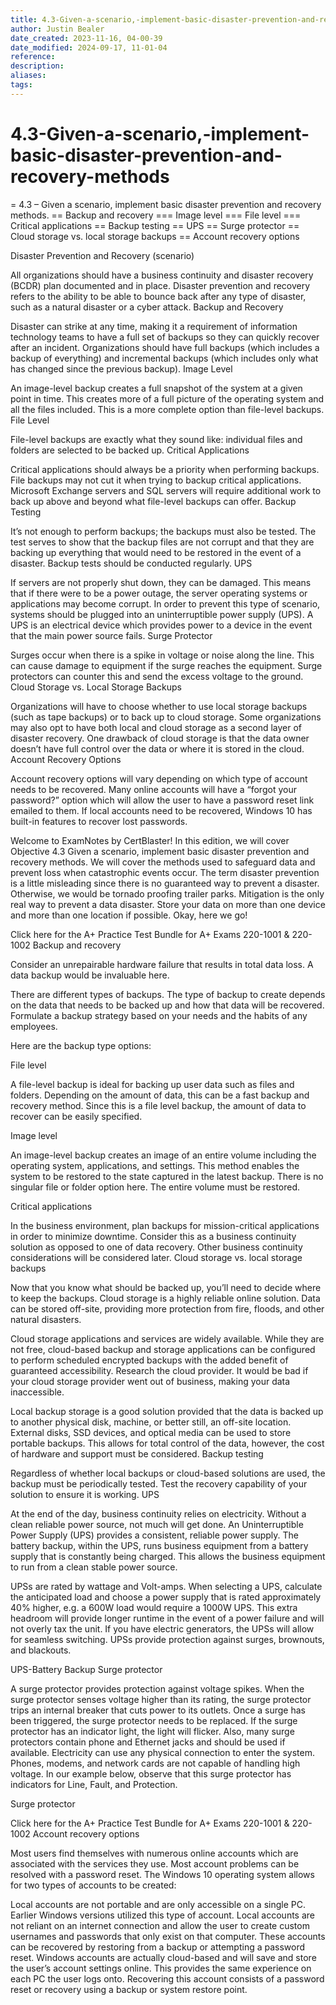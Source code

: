 ```yaml
---
title: 4.3-Given-a-scenario,-implement-basic-disaster-prevention-and-recovery-methods
author: Justin Bealer
date_created: 2023-11-16, 04-00-39
date_modified: 2024-09-17, 11-01-04
reference: 
description: 
aliases: 
tags: 
---
```

# 4.3-Given-a-scenario,-implement-basic-disaster-prevention-and-recovery-methods
= 4.3 – Given a scenario, implement basic disaster prevention and recovery methods.
== Backup and recovery
=== Image level
=== File level
=== Critical applications
== Backup testing
== UPS
== Surge protector
== Cloud storage vs. local storage backups
== Account recovery options

Disaster Prevention and Recovery (scenario)

All organizations should have a business continuity and disaster recovery (BCDR) plan documented and in place. Disaster prevention and recovery refers to the ability to be able to bounce back after any type of disaster, such as a natural disaster or a cyber attack.
Backup and Recovery

Disaster can strike at any time, making it a requirement of information technology teams to have a full set of backups so they can quickly recover after an incident. Organizations should have full backups (which includes a backup of everything) and incremental backups (which includes only what has changed since the previous backup).
Image Level

An image-level backup creates a full snapshot of the system at a given point in time. This creates more of a full picture of the operating system and all the files included. This is a more complete option than file-level backups.
File Level

File-level backups are exactly what they sound like: individual files and folders are selected to be backed up.
Critical Applications

Critical applications should always be a priority when performing backups. File backups may not cut it when trying to backup critical applications. Microsoft Exchange servers and SQL servers will require additional work to back up above and beyond what file-level backups can offer.
Backup Testing

It’s not enough to perform backups; the backups must also be tested. The test serves to show that the backup files are not corrupt and that they are backing up everything that would need to be restored in the event of a disaster. Backup tests should be conducted regularly.
UPS

If servers are not properly shut down, they can be damaged. This means that if there were to be a power outage, the server operating systems or applications may become corrupt. In order to prevent this type of scenario, systems should be plugged into an uninterruptible power supply (UPS). A UPS is an electrical device which provides power to a device in the event that the main power source fails.
Surge Protector

Surges occur when there is a spike in voltage or noise along the line. This can cause damage to equipment if the surge reaches the equipment. Surge protectors can counter this and send the excess voltage to the ground.
Cloud Storage vs. Local Storage Backups

Organizations will have to choose whether to use local storage backups (such as tape backups) or to back up to cloud storage. Some organizations may also opt to have both local and cloud storage as a second layer of disaster recovery. One drawback of cloud storage is that the data owner doesn’t have full control over the data or where it is stored in the cloud.
Account Recovery Options

Account recovery options will vary depending on which type of account needs to be recovered. Many online accounts will have a “forgot your password?” option which will allow the user to have a password reset link emailed to them. If local accounts need to be recovered, Windows 10 has built-in features to recover lost passwords.



Welcome to ExamNotes by CertBlaster! In this edition, we will cover Objective 4.3 Given a scenario, implement basic disaster prevention and recovery methods. We will cover the methods used to safeguard data and prevent loss when catastrophic events occur. The term disaster prevention is a little misleading since there is no guaranteed way to prevent a disaster. Otherwise, we would be tornado proofing trailer parks. Mitigation is the only real way to prevent a data disaster. Store your data on more than one device and more than one location if possible. Okay, here we go!

Click here for the A+ Practice Test Bundle for A+ Exams 220-1001 & 220-1002
Backup and recovery

Consider an unrepairable hardware failure that results in total data loss. A data backup would be invaluable here.

There are different types of backups. The type of backup to create depends on the data that needs to be backed up and how that data will be recovered. Formulate a backup strategy based on your needs and the habits of any employees.

Here are the backup type options:

File level

A file-level backup is ideal for backing up user data such as files and folders. Depending on the amount of data, this can be a fast backup and recovery method. Since this is a file level backup, the amount of data to recover can be easily specified.

Image level

An image-level backup creates an image of an entire volume including the operating system, applications, and settings. This method enables the system to be restored to the state captured in the latest backup. There is no singular file or folder option here. The entire volume must be restored.

Critical applications

In the business environment, plan backups for mission-critical applications in order to minimize downtime. Consider this as a business continuity solution as opposed to one of data recovery. Other business continuity considerations will be considered later.
Cloud storage vs. local storage backups

Now that you know what should be backed up, you’ll need to decide where to keep the backups. Cloud storage is a highly reliable online solution. Data can be stored off-site, providing more protection from fire, floods, and other natural disasters.

Cloud storage applications and services are widely available. While they are not free, cloud-based backup and storage applications can be configured to perform scheduled encrypted backups with the added benefit of guaranteed accessibility. Research the cloud provider. It would be bad if your cloud storage provider went out of business, making your data inaccessible.

Local backup storage is a good solution provided that the data is backed up to another physical disk, machine, or better still, an off-site location. External disks, SSD devices, and optical media can be used to store portable backups. This allows for total control of the data, however, the cost of hardware and support must be considered.
Backup testing

Regardless of whether local backups or cloud-based solutions are used, the backup must be periodically tested. Test the recovery capability of your solution to ensure it is working.
UPS

At the end of the day, business continuity relies on electricity. Without a clean reliable power source, not much will get done. An Uninterruptible Power Supply (UPS) provides a consistent, reliable power supply. The battery backup, within the UPS, runs business equipment from a battery supply that is constantly being charged. This allows the business equipment to run from a clean stable power source.

UPSs are rated by wattage and Volt-amps. When selecting a UPS, calculate the anticipated load and choose a power supply that is rated approximately 40% higher, e.g. a 600W load would require a 1000W UPS. This extra headroom will provide longer runtime in the event of a power failure and will not overly tax the unit. If you have electric generators, the UPSs will allow for seamless switching. UPSs provide protection against surges, brownouts, and blackouts.

UPS-Battery Backup
Surge protector

A surge protector provides protection against voltage spikes. When the surge protector senses voltage higher than its rating, the surge protector trips an internal breaker that cuts power to its outlets. Once a surge has been triggered, the surge protector needs to be replaced. If the surge protector has an indicator light, the light will flicker. Also, many surge protectors contain phone and Ethernet jacks and should be used if available. Electricity can use any physical connection to enter the system. Phones, modems, and network cards are not capable of handling high voltage. In our example below, observe that this surge protector has indicators for Line, Fault, and Protection.

Surge protector

Click here for the A+ Practice Test Bundle for A+ Exams 220-1001 & 220-1002
Account recovery options

Most users find themselves with numerous online accounts which are associated with the services they use. Most account problems can be resolved with a password reset. The Windows 10 operating system allows for two types of accounts to be created:

Local accounts are not portable and are only accessible on a single PC. Earlier Windows versions utilized this type of account. Local accounts are not reliant on an internet connection and allow the user to create custom usernames and passwords that only exist on that computer. These accounts can be recovered by restoring from a backup or attempting a password reset. Windows accounts are actually cloud-based and will save and store the user’s account settings online. This provides the same experience on each PC the user logs onto. Recovering this account consists of a password reset or recovery using a backup or system restore point.
